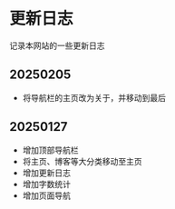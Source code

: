 # 更新日志

记录本网站的一些更新日志

## 20250205
- 将导航栏的主页改为关于，并移动到最后

## 20250127 
- 增加顶部导航栏
- 将主页、博客等大分类移动至主页
- 增加更新日志
- 增加字数统计
- 增加页面导航
